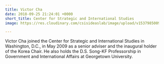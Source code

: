 ```yaml
---
title: Victor Cha
date: 2018-09-25 21:24:01 +0000
short_title: Center for Strategic and International Studies
image: https://res.cloudinary.com/csisideaslab/image/upload/v1537985009/health-commission/Cha_Victor.jpg

---
```

Victor Cha joined the Center for Strategic and International Studies in Washington, D.C., in May 2009 as a senior adviser and the inaugural holder of the Korea Chair. He also holds the D.S. Song-KF Professorship in Government and International Affairs at Georgetown University.
